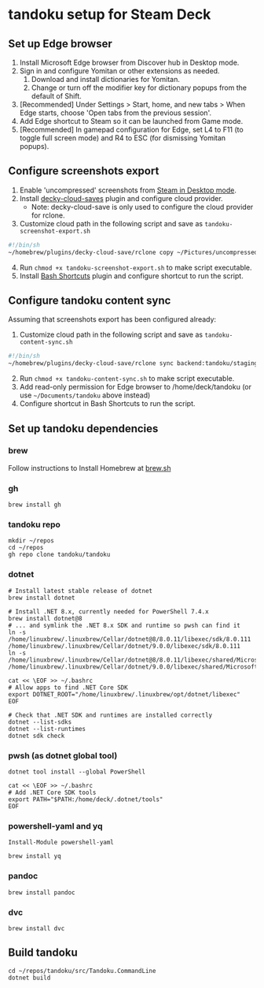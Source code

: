 # tandoku setup for Steam Deck

## Set up Edge browser
1. Install Microsoft Edge browser from Discover hub in Desktop mode.
2. Sign in and configure Yomitan or other extensions as needed.
    1. Download and install dictionaries for Yomitan.
    2. Change or turn off the modifier key for dictionary popups from the default of Shift.
3. [Recommended] Under Settings > Start, home, and new tabs > When Edge starts, choose 'Open tabs from the previous session'.
4. Add Edge shortcut to Steam so it can be launched from Game mode.
5. [Recommended] In gamepad configuration for Edge, set L4 to F11 (to toggle full screen mode) and R4 to ESC (for dismissing Yomitan popups).

## Configure screenshots export
1. Enable 'uncompressed' screenshots from [Steam in Desktop mode](https://steamcommunity.com/sharedfiles/filedetails/?id=1726400605).
2. Install [decky-cloud-saves](https://github.com/GedasFX/decky-cloud-save) plugin and configure cloud provider.
    - Note: decky-cloud-save is only used to configure the cloud provider for rclone.
3. Customize cloud path in the following script and save as `tandoku-screenshot-export.sh`
```sh
#!/bin/sh
~/homebrew/plugins/decky-cloud-save/rclone copy ~/Pictures/uncompressed/ backend:tandoku/staging/steam-deck/import/screenshots/ --copy-links --progress
```
4. Run `chmod +x tandoku-screenshot-export.sh` to make script executable.
5. Install [Bash Shortcuts](https://github.com/Tormak9970/bash-shortcuts) plugin and configure shortcut to run the script.

## Configure tandoku content sync
Assuming that screenshots export has been configured already:
1. Customize cloud path in the following script and save as `tandoku-content-sync.sh`
```sh
#!/bin/sh
~/homebrew/plugins/decky-cloud-save/rclone sync backend:tandoku/staging/steam-deck/export/ ~/tandoku/ --progress
```
2. Run `chmod +x tandoku-content-sync.sh` to make script executable.
3. Add read-only permission for Edge browser to /home/deck/tandoku (or use `~/Documents/tandoku` above instead)
4. Configure shortcut in Bash Shortcuts to run the script.

## Set up tandoku dependencies

### brew
Follow instructions to Install Homebrew at [brew.sh](https://brew.sh)

### gh
```
brew install gh
```

### tandoku repo
```
mkdir ~/repos
cd ~/repos
gh repo clone tandoku/tandoku
```

### dotnet
```
# Install latest stable release of dotnet
brew install dotnet

# Install .NET 8.x, currently needed for PowerShell 7.4.x
brew install dotnet@8
# ... and symlink the .NET 8.x SDK and runtime so pwsh can find it
ln -s /home/linuxbrew/.linuxbrew/Cellar/dotnet@8/8.0.11/libexec/sdk/8.0.111 /home/linuxbrew/.linuxbrew/Cellar/dotnet/9.0.0/libexec/sdk/8.0.111
ln -s /home/linuxbrew/.linuxbrew/Cellar/dotnet@8/8.0.11/libexec/shared/Microsoft.NETCore.App/8.0.11 /home/linuxbrew/.linuxbrew/Cellar/dotnet/9.0.0/libexec/shared/Microsoft.NETCore.App/8.0.11

cat << \EOF >> ~/.bashrc
# Allow apps to find .NET Core SDK
export DOTNET_ROOT="/home/linuxbrew/.linuxbrew/opt/dotnet/libexec"
EOF

# Check that .NET SDK and runtimes are installed correctly
dotnet --list-sdks
dotnet --list-runtimes
dotnet sdk check
```

### pwsh (as dotnet global tool)
```
dotnet tool install --global PowerShell

cat << \EOF >> ~/.bashrc
# Add .NET Core SDK tools
export PATH="$PATH:/home/deck/.dotnet/tools"
EOF
```

### powershell-yaml and yq
```pwsh
Install-Module powershell-yaml

brew install yq
```

### pandoc
```
brew install pandoc
```

### dvc
```
brew install dvc
```

## Build tandoku
```
cd ~/repos/tandoku/src/Tandoku.CommandLine
dotnet build
```
